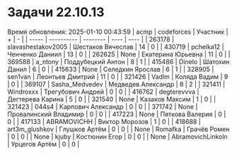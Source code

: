 # Задачи 22.10.13
Время обновления: 2025-01-10 00:43:59
| acmp  | codeforces | Участник | +    | -    |
| ----- | ---------- | -------- | ---- | ---- |
| 263178 | slavashestakov2005 | Шестаков Вячеслав | 14 | 0 |
| 430719 | pchelka12 | Ченченко Даниил | 13 | 0 |
| 262625 | None | Екатерина Юрьевна | 11 | 0 |
| 369588 | a_ntony | Поддубецкий Антон | 8 | 1 |
| 415486 | Dinelo | Шатохин Данил | 6 | 0 |
| 415633 | None | Селедкин Ярослав | 6 | 1 |
| 328905 | sen1van | Леонтьев Дмитрий | 11 | 0 |
| 321426 | Vadlm | Коляда Вадим | 9 | 0 |
| 369107 | Sasha_Medvedev | Медведев Александр | 8 | 2 |
| 321411 | Windroxxx | Трегубович Андрей | 0 | 0 |
| 416762 | degterevvva | Дегтерева Карина | 5 | 0 |
| 321540 | None | Казаков Максим | 1 | 0 |
| 321423 | 044s4 | Карпович Александр | 0 | 0 |
| 371742 | None | Провалинский Владимир | 0 | 0 |
| 417223 | None | Пяткова Валерия | 0 | 0 |
| 417133 | ABRAMOVICHH | Виктор Морозов | 1 | 0 |
| 418688 | art3m_glushkov | Глушков Артём | 0 | 0 |
| None | Romafka | Грачёв Ромен | 0 | 0 |
| None | kjuby | Костюнин Егор | 0 | 0 |
| None | AbramovichLinkoln | Урцегов Артём | 0 | 0 |
